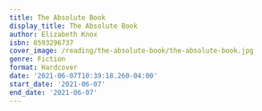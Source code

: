 ```yaml
---
title: The Absolute Book
display_title: The Absolute Book
author: Elizabeth Knox
isbn: 0593296737
cover_image: /reading/the-absolute-book/the-absolute-book.jpg
genre: Fiction
format: Hardcover
date: '2021-06-07T10:39:18.260-04:00'
start_date: '2021-06-07'
end_date: '2021-06-07'
---
```


